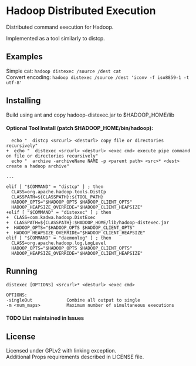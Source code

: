 # Hadoop Distributed Execution

Distributed command execution for Hadoop.

Implemented as a tool similarly to distcp.

## Examples

Simple cat: `hadoop distexec /source /dest cat`  
Convert encoding: `hadoop distexec /source /dest 'iconv -f iso8859-1 -t utf-8'`  


## Installing

Build using ant and copy hadoop-distexec.jar to $HADOOP_HOME/lib


#### Optional Tool Install (patch $HADOOP_HOME/bin/hadoop):
```shell
  echo "  distcp <srcurl> <desturl> copy file or directories recursively"
+  echo "  distexec <srcurl> <desturl> <exec cmd> execute pipe command on file or directories recursively"
  echo "  archive -archiveName NAME -p <parent path> <src>* <dest> create a hadoop archive"

...

elif [ "$COMMAND" = "distcp" ] ; then
  CLASS=org.apache.hadoop.tools.DistCp
  CLASSPATH=${CLASSPATH}:${TOOL_PATH}
  HADOOP_OPTS="$HADOOP_OPTS $HADOOP_CLIENT_OPTS"
  HADOOP_HEAPSIZE_OVERRIDE="$HADOOP_CLIENT_HEAPSIZE"
+elif [ "$COMMAND" = "distexec" ] ; then
+  CLASS=com.kadwa.hadoop.DistExec
+  CLASSPATH=${CLASSPATH}:$HADOOP_HOME/lib/hadoop-distexec.jar
+  HADOOP_OPTS="$HADOOP_OPTS $HADOOP_CLIENT_OPTS"
+  HADOOP_HEAPSIZE_OVERRIDE="$HADOOP_CLIENT_HEAPSIZE"
elif [ "$COMMAND" = "daemonlog" ] ; then
  CLASS=org.apache.hadoop.log.LogLevel
  HADOOP_OPTS="$HADOOP_OPTS $HADOOP_CLIENT_OPTS"
  HADOOP_HEAPSIZE_OVERRIDE="$HADOOP_CLIENT_HEAPSIZE"
```

## Running

```shell
distexec [OPTIONS] <srcurl>* <desturl> <exec cmd>

OPTIONS:
-singleOut             Combine all output to single
-m <num_maps>          Maximum number of simultaneous executions
```

#### TODO List maintained in Issues

## License

Licensed under GPLv2 with linking exception.  
Additional Props requirements described in LICENSE file.  

